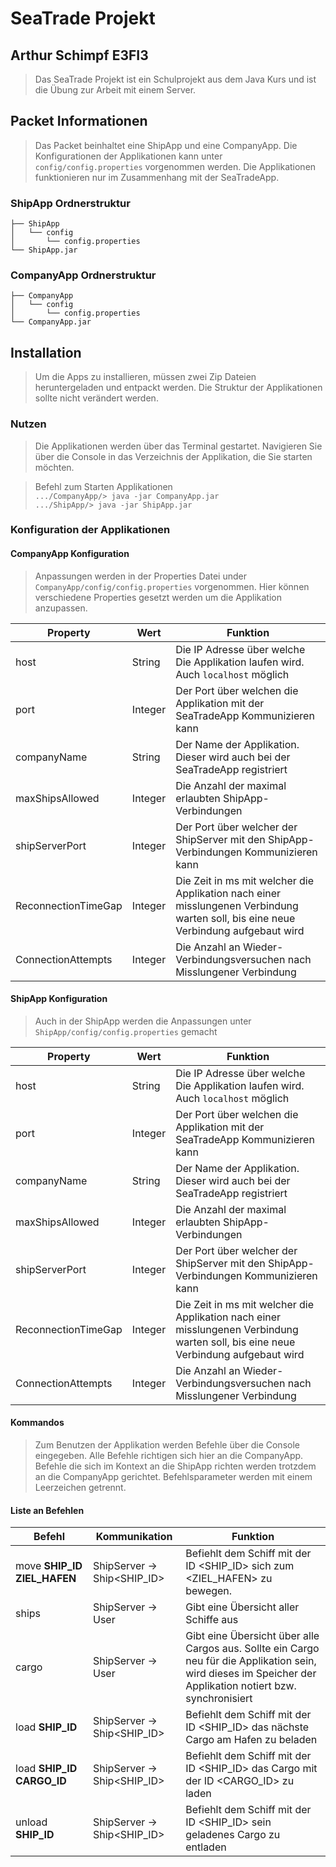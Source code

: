 # SeaTrade Projekt
## Arthur Schimpf E3FI3

> Das SeaTrade Projekt ist ein Schulprojekt aus dem Java Kurs und ist die Übung zur Arbeit mit einem Server.

## Packet Informationen
>Das Packet beinhaltet eine ShipApp und eine CompanyApp. Die Konfigurationen der Applikationen kann unter `config/config.properties` vorgenommen werden. Die Applikationen funktionieren nur im Zusammenhang mit der SeaTradeApp.

### ShipApp Ordnerstruktur
```
├── ShipApp
│   └── config
│       └── config.properties
└── ShipApp.jar
```

### CompanyApp Ordnerstruktur
```
├── CompanyApp
│   └── config
│       └── config.properties
└── CompanyApp.jar
```

## Installation
> Um die Apps zu installieren, müssen zwei Zip Dateien heruntergeladen und entpackt werden. Die Struktur der Applikationen sollte nicht verändert werden.

### Nutzen
>Die Applikationen werden über das Terminal gestartet. Navigieren Sie über die Console in das Verzeichnis der Applikation, die Sie starten möchten.

>Befehl zum Starten Applikationen\
`.../CompanyApp/> java -jar CompanyApp.jar`\
`.../ShipApp/> java -jar ShipApp.jar`

### Konfiguration der Applikationen
#### CompanyApp Konfiguration
>Anpassungen werden in der Properties Datei under `CompanyApp/config/config.properties` vorgenommen. Hier können verschiedene Properties gesetzt werden um die Applikation anzupassen.

| Property         | Wert     | Funktion |
|--------------|-----------|------------|
| host | String      | Die IP Adresse über welche Die Applikation laufen wird. Auch `localhost` möglich        |
| port      | Integer  | Der Port über welchen die Applikation mit der SeaTradeApp Kommunizieren kann       |
| companyName | String      | Der Name der Applikation. Dieser wird auch bei der SeaTradeApp registriert        |
| maxShipsAllowed      | Integer  | Die Anzahl der maximal erlaubten ShipApp-Verbindungen       |
| shipServerPort | Integer      | Der Port über welcher der ShipServer mit den ShipApp-Verbindungen Kommunizieren kann        |
| ReconnectionTimeGap      | Integer  | Die Zeit in ms mit welcher die Applikation nach einer misslungenen Verbindung warten soll, bis eine neue Verbindung aufgebaut wird       |
| ConnectionAttempts | Integer      | Die Anzahl an Wieder-Verbindungsversuchen nach Misslungener Verbindung        |

#### ShipApp Konfiguration
>Auch in der ShipApp werden die Anpassungen unter `ShipApp/config/config.properties` gemacht

| Property         | Wert     | Funktion |
|--------------|-----------|------------|
| host | String      | Die IP Adresse über welche Die Applikation laufen wird. Auch `localhost` möglich        |
| port      | Integer  | Der Port über welchen die Applikation mit der SeaTradeApp Kommunizieren kann       |
| companyName | String      | Der Name der Applikation. Dieser wird auch bei der SeaTradeApp registriert        |
| maxShipsAllowed      | Integer  | Die Anzahl der maximal erlaubten ShipApp-Verbindungen       |
| shipServerPort | Integer      | Der Port über welcher der ShipServer mit den ShipApp-Verbindungen Kommunizieren kann        |
| ReconnectionTimeGap      | Integer  | Die Zeit in ms mit welcher die Applikation nach einer misslungenen Verbindung warten soll, bis eine neue Verbindung aufgebaut wird       |
| ConnectionAttempts | Integer      | Die Anzahl an Wieder-Verbindungsversuchen nach Misslungener Verbindung        |

#### Kommandos
>Zum Benutzen der Applikation werden Befehle über die Console eingegeben. Alle Befehle richtigen sich hier an die CompanyApp. Befehle die sich im Kontext an die ShipApp richten werden trotzdem an die CompanyApp gerichtet. Befehlsparameter werden mit einem Leerzeichen getrennt.

#### Liste an Befehlen
| Befehl                          | Kommunikation           | Funktion   |
|---------------------------------|-------------------------|------------|
| move **SHIP_ID** **ZIEL_HAFEN** | ShipServer -> Ship<SHIP_ID> | Befiehlt dem Schiff mit der ID <SHIP_ID> sich zum <ZIEL_HAFEN> zu bewegen.|
| ships                           | ShipServer -> User          | Gibt eine Übersicht aller Schiffe aus|
| cargo                           | ShipServer -> User          | Gibt eine Übersicht über alle Cargos aus. Sollte ein Cargo neu für die Applikation sein, wird dieses im Speicher der Applikation notiert bzw. synchronisiert|
| load **SHIP_ID**                | ShipServer -> Ship<SHIP_ID> | Befiehlt dem Schiff mit der ID <SHIP_ID> das nächste Cargo am Hafen zu beladen|
| load **SHIP_ID** **CARGO_ID**   | ShipServer -> Ship<SHIP_ID> | Befiehlt dem Schiff mit der ID <SHIP_ID> das Cargo mit der ID <CARGO_ID> zu laden|
| unload **SHIP_ID**              | ShipServer -> Ship<SHIP_ID> | Befiehlt dem Schiff mit der ID <SHIP_ID> sein geladenes Cargo zu entladen|
